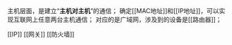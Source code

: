主机层面，是建立“**主机对主机**”的通信；
确定[[MAC地址]]和[[IP地址]]，可以实现互联网上任意两台主机通信；
对应的是广域网，涉及到的设备是[[路由器]]；

[[IP]]
[[网关]]
[[防火墙]]

